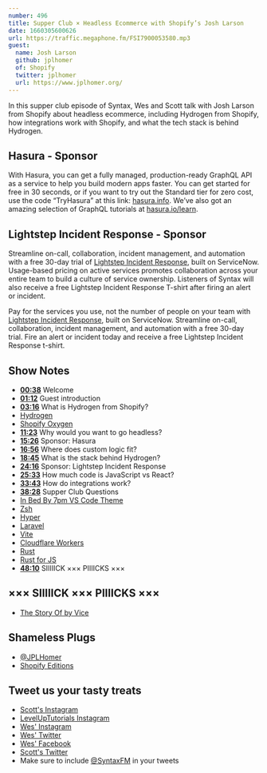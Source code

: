 ```yaml
---
number: 496
title: Supper Club × Headless Ecommerce with Shopify’s Josh Larson
date: 1660305600626
url: https://traffic.megaphone.fm/FSI7900053580.mp3
guest:
  name: Josh Larson
  github: jplhomer
  of: Shopify
  twitter: jplhomer
  url: https://www.jplhomer.org/
---
```


In this supper club episode of Syntax, Wes and Scott talk with Josh Larson from Shopify about headless ecommerce, including Hydrogen from Shopify, how integrations work with Shopify, and what the tech stack is behind Hydrogen.

## Hasura - Sponsor

With Hasura, you can get a fully managed, production-ready GraphQL API as a service to help you build modern apps faster. You can get started for free in 30 seconds, or if you want to try out the Standard tier for zero cost, use the code “TryHasura” at this link: [hasura.info](https://hasura.info/freetrial). We’ve also got an amazing selection of GraphQL tutorials at [hasura.io/learn](https://hasura.io/learn).

## Lightstep Incident Response - Sponsor

Streamline on-call, collaboration, incident management, and automation with a free 30-day trial of [Lightstep Incident Response](http://lightstep.com/syntax), built on ServiceNow. Usage-based pricing on active services promotes collaboration across your entire team to build a culture of service ownership. Listeners of Syntax will also receive a free Lightstep Incident Response T-shirt after firing an alert or incident.

Pay for the services you use, not the number of people on your team with [Lightstep Incident Response](http://lightstep.com/syntax), built on ServiceNow. Streamline on-call, collaboration, incident management, and automation with a free 30-day trial. Fire an alert or incident today and receive a free Lightstep Incident Response t-shirt.

## Show Notes

- **[00:38](#t=00:38)** Welcome
- **[01:12](#t=01:12)** Guest introduction
- **[03:16](#t=03:16)** What is Hydrogen from Shopify?
- [Hydrogen](https://hydrogen.shopify.dev)
- [Shopify Oxygen](https://shopify.dev/custom-storefronts/oxygen)
- **[11:23](#t=11:23)** Why would you want to go headless?
- **[15:26](#t=15:26)** Sponsor: Hasura
- **[16:56](#t=16:56)** Where does custom logic fit?
- **[18:45](#t=18:45)** What is the stack behind Hydrogen?
- **[24:16](#t=24:16)** Sponsor: Lightstep Incident Response
- **[25:33](#t=25:33)** How much code is JavaScript vs React?
- **[33:43](#t=33:43)** How do integrations work?
- **[38:28](#t=38:28)** Supper Club Questions
- [In Bed By 7pm VS Code Theme](https://marketplace.visualstudio.com/items?itemName=sdras.inbedby7pm)
- [Zsh](https://ohmyz.sh)
- [Hyper](https://hyper.is)
- [Laravel](https://laravel.com)
- [Vite](https://vitejs.dev)
- [Cloudflare Workers](https://workers.cloudflare.com)
- [Rust](https://www.rust-lang.org)
- [Rust for JS](https://rustforjs.dev)
- **[48:10](#t=48:10)** SIIIIICK ××× PIIIICKS ×××

## ××× SIIIIICK ××× PIIIICKS ×××

- [The Story Of by Vice](https://www.vice.com/en/topic/the-story-of)

## Shameless Plugs

- [@JPLHomer](https://twitter.com/jplhomer)
- [Shopify Editions](https://www.shopify.ca/enterprise/editions)

## Tweet us your tasty treats

- [Scott's Instagram](https://www.instagram.com/stolinski/)
- [LevelUpTutorials Instagram](https://www.instagram.com/LevelUpTutorials/)
- [Wes' Instagram](https://www.instagram.com/wesbos/)
- [Wes' Twitter](https://twitter.com/wesbos)
- [Wes' Facebook](https://www.facebook.com/wesbos.developer)
- [Scott's Twitter](https://twitter.com/stolinski)
- Make sure to include [@SyntaxFM](https://twitter.com/SyntaxFM) in your tweets
